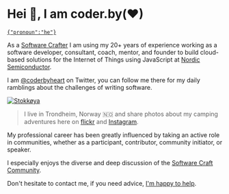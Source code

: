 # Hei 👋, I am coder.by(♥)

[`{"pronoun":"he"}`](http://pronoun.is/he)

As a
[Software Crafter](https://coderbyheart.com/become-a-certified-software-craftsperson/)
I am using my 20+ years of experience working as a software developer,
consultant, coach, mentor, and founder to build cloud-based solutions for the
Internet of Things using JavaScript at
[Nordic Semiconductor](https://www.nordicsemi.com/).

I am [@coderbyheart](https://twitter.com/coderbyheart) on Twitter, you can
follow me there for my daily ramblings about the challenges of writing software.

[![Stokkøya](https://live.staticflickr.com/65535/50180400301_5da8837da3_k_d.jpg)](https://www.flickr.com/photos/tacker)

> I live in Trondheim, Norway 🇳🇴 and share photos about my camping adventures
> here on [flickr](https://www.flickr.com/photos/tacker) and
> [Instagram](https://instagram.com/coderbyheart).

My professional career has been greatly influenced by taking an active role in
communities, whether as a participant, contributor, community initiator, or
speaker.

I especially enjoys the diverse and deep discussion of the
[Software Craft Community](https://softwerkskammer.org/).

Don't hesitate to contact me, if you need advice,
[I'm happy to help](https://twitter.com/coderbyheart/status/940636875794067456).
